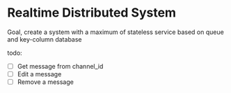 # Realtime Distributed System

Goal, create a system with a maximum of stateless service based on queue and key-column database


todo:
- [ ] Get message from channel_id
- [ ] Edit a message
- [ ] Remove a message